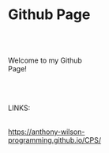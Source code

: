 # Github Page
<html>
  <head>
    <meta charset="utf-8">
    <script src="https://cdnjs.cloudflare.com/ajax/libs/processing.js/1.4.8/processing.min.js"></script>
    <title>Processing Sketch</title>
    <style>
      html, head, body {
        position: absolute;
      }
    </style>
  </head>
  <body>
    <br>
    <br>
    <p>Welcome to my Github Page!</p>
    <br>
    <br>
    <p>LINKS:</p>
    <br>
    <a href="https://anthony-wilson-programming.github.io/CPS/">https://anthony-wilson-programming.github.io/CPS/</a>
    <script type="text/processing" data-processing-target="processing-canvas">
      void setup(){
        size(1000,500);
        frameRate(1000);
      }
      
      void draw(){
        background(100);
        fill(200);
        noStroke();
        textAlign(CENTER,CENTER);
        textSize(50);
        
        text(millis(),width/2,height/2);
      }
    </script>
    <canvas id="processing-canvas"> </canvas>
    <br>
    <br>
    <br>
  </body>
</html>
